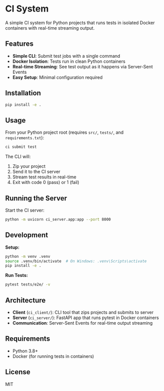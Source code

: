 # CI System

A simple CI system for Python projects that runs tests in isolated Docker containers with real-time streaming output.

## Features

- **Simple CLI**: Submit test jobs with a single command
- **Docker Isolation**: Tests run in clean Python containers
- **Real-time Streaming**: See test output as it happens via Server-Sent Events
- **Easy Setup**: Minimal configuration required

## Installation

```bash
pip install -e .
```

## Usage

From your Python project root (requires `src/`, `tests/`, and `requirements.txt`):

```bash
ci submit test
```

The CLI will:
1. Zip your project
2. Send it to the CI server
3. Stream test results in real-time
4. Exit with code 0 (pass) or 1 (fail)

## Running the Server

Start the CI server:

```bash
python -m uvicorn ci_server.app:app --port 8000
```

## Development

**Setup:**
```bash
python -m venv .venv
source .venv/bin/activate  # On Windows: .venv\Scripts\activate
pip install -e .
```

**Run Tests:**
```bash
pytest tests/e2e/ -v
```

## Architecture

- **Client** (`ci_client/`): CLI tool that zips projects and submits to server
- **Server** (`ci_server/`): FastAPI app that runs pytest in Docker containers
- **Communication**: Server-Sent Events for real-time output streaming

## Requirements

- Python 3.8+
- Docker (for running tests in containers)

## License

MIT
